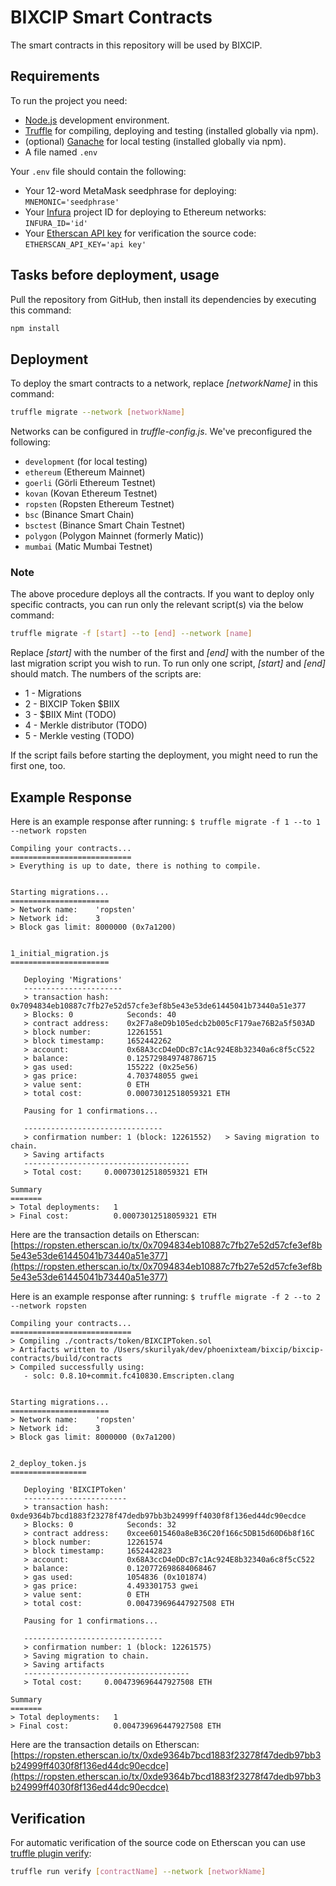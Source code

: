 # BIXCIP Smart Contracts

The smart contracts in this repository will be used by BIXCIP.

## Requirements

To run the project you need:

- [Node.js](https://nodejs.org) development environment.
- [Truffle](https://www.trufflesuite.com/truffle) for compiling, deploying and testing (installed globally via npm).
- (optional) [Ganache](https://www.trufflesuite.com/ganache) for local testing (installed globally via npm).
- A file named `.env`

Your `.env` file should contain the following:

- Your 12-word MetaMask seedphrase for deploying:
  `MNEMONIC='seedphrase'`
- Your [Infura](https://infura.io) project ID for deploying to Ethereum networks:
  `INFURA_ID='id'`
- Your [Etherscan API key](https://etherscan.io/myapikey) for verification the source code:
  `ETHERSCAN_API_KEY='api key'`

## Tasks before deployment, usage

Pull the repository from GitHub, then install its dependencies by executing this command:

```bash
npm install
```

## Deployment

To deploy the smart contracts to a network, replace _[networkName]_ in this command:

```bash
truffle migrate --network [networkName]
```

Networks can be configured in _truffle-config.js_. We've preconfigured the following:

- `development` (for local testing)
- `ethereum` (Ethereum Mainnet)
- `goerli` (Görli Ethereum Testnet)
- `kovan` (Kovan Ethereum Testnet)
- `ropsten` (Ropsten Ethereum Testnet)
- `bsc` (Binance Smart Chain)
- `bsctest` (Binance Smart Chain Testnet)
- `polygon` (Polygon Mainnet (formerly Matic))
- `mumbai` (Matic Mumbai Testnet)

### Note

The above procedure deploys all the contracts. If you want to deploy only specific contracts, you can run only the relevant script(s) via the below command:

```bash
truffle migrate -f [start] --to [end] --network [name]
```

Replace _[start]_ with the number of the first and _[end]_ with the number of the last migration script you wish to run. To run only one script, _[start]_ and _[end]_ should match. The numbers of the scripts are:

- 1 - Migrations
- 2 - BIXCIP Token $BIIX
- 3 - $BIIX Mint (TODO)
- 4 - Merkle distributor (TODO)
- 5 - Merkle vesting (TODO)

If the script fails before starting the deployment, you might need to run the first one, too.

## Example Response

Here is an example response after running: `$ truffle migrate -f 1 --to 1 --network ropsten`

```
Compiling your contracts...
===========================
> Everything is up to date, there is nothing to compile.


Starting migrations...
======================
> Network name:    'ropsten'
> Network id:      3
> Block gas limit: 8000000 (0x7a1200)


1_initial_migration.js
======================

   Deploying 'Migrations'
   ----------------------
   > transaction hash:    0x7094834eb10887c7fb27e52d57cfe3ef8b5e43e53de61445041b73440a51e377
   > Blocks: 0            Seconds: 40
   > contract address:    0x2F7a8eD9b105edcb2b005cF179ae76B2a5f503AD
   > block number:        12261551
   > block timestamp:     1652442262
   > account:             0x68A3ccD4eDDcB7c1Ac924E8b32340a6c8f5cC522
   > balance:             0.125729849748786715
   > gas used:            155222 (0x25e56)
   > gas price:           4.703748055 gwei
   > value sent:          0 ETH
   > total cost:          0.00073012518059321 ETH

   Pausing for 1 confirmations...

   -------------------------------
   > confirmation number: 1 (block: 12261552)   > Saving migration to chain.
   > Saving artifacts
   -------------------------------------
   > Total cost:     0.00073012518059321 ETH

Summary
=======
> Total deployments:   1
> Final cost:          0.00073012518059321 ETH
```

Here are the transaction details on Etherscan: [https://ropsten.etherscan.io/tx/0x7094834eb10887c7fb27e52d57cfe3ef8b5e43e53de61445041b73440a51e377](https://ropsten.etherscan.io/tx/0x7094834eb10887c7fb27e52d57cfe3ef8b5e43e53de61445041b73440a51e377)

Here is an example response after running: `$ truffle migrate -f 2 --to 2 --network ropsten`

```
Compiling your contracts...
===========================
> Compiling ./contracts/token/BIXCIPToken.sol
> Artifacts written to /Users/skurilyak/dev/phoenixteam/bixcip/bixcip-contracts/build/contracts
> Compiled successfully using:
   - solc: 0.8.10+commit.fc410830.Emscripten.clang


Starting migrations...
======================
> Network name:    'ropsten'
> Network id:      3
> Block gas limit: 8000000 (0x7a1200)


2_deploy_token.js
=================

   Deploying 'BIXCIPToken'
   -----------------------
   > transaction hash:    0xde9364b7bcd1883f23278f47dedb97bb3b24999ff4030f8f136ed44dc90ecdce
   > Blocks: 0            Seconds: 32
   > contract address:    0xcee6015460a8eB36C20f166c5DB15d60D6b8f16C
   > block number:        12261574
   > block timestamp:     1652442823
   > account:             0x68A3ccD4eDDcB7c1Ac924E8b32340a6c8f5cC522
   > balance:             0.120772698684068467
   > gas used:            1054836 (0x101874)
   > gas price:           4.493301753 gwei
   > value sent:          0 ETH
   > total cost:          0.004739696447927508 ETH

   Pausing for 1 confirmations...

   -------------------------------
   > confirmation number: 1 (block: 12261575)
   > Saving migration to chain.
   > Saving artifacts
   -------------------------------------
   > Total cost:     0.004739696447927508 ETH

Summary
=======
> Total deployments:   1
> Final cost:          0.004739696447927508 ETH
```

Here are the transaction details on Etherscan: [https://ropsten.etherscan.io/tx/0xde9364b7bcd1883f23278f47dedb97bb3b24999ff4030f8f136ed44dc90ecdce](https://ropsten.etherscan.io/tx/0xde9364b7bcd1883f23278f47dedb97bb3b24999ff4030f8f136ed44dc90ecdce)

## Verification

For automatic verification of the source code on Etherscan you can use [truffle plugin verify](https://github.com/rkalis/truffle-plugin-verify):

```bash
truffle run verify [contractName] --network [networkName]
```